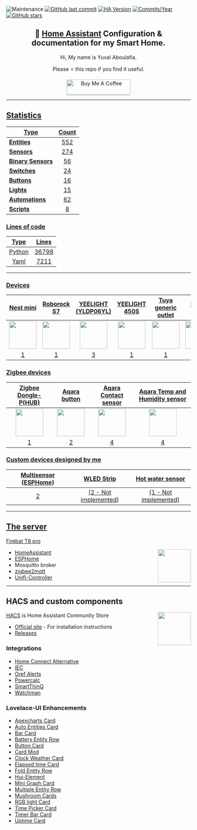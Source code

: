 ![Maintenance](https://img.shields.io/maintenance/yes/2024.svg?style=plasticr)
[![GitHub last commit](https://img.shields.io/github/last-commit/yuvalabou/HomeAssistant-Config.svg?style=plasticr)](https://github.com/geekofweek/HomeAssistant-Config/commits/master)
[![HA Version](https://img.shields.io/badge/Running%20Home%20Assistant-2024.3.0%20-darkblue)](https://github.com/home-assistant/home-assistant/releases/latest)
[![Commits/Year](https://img.shields.io/github/commit-activity/y/yuvalabou/HomeAssistant-Config.svg?style=plasticr)](https://github.com/yuvalabou/HomeAssistant-Config/commits/master)
[![GitHub stars](https://img.shields.io/github/stars/yuvalabou/HomeAssistant-Config.svg?style=plasticr)](https://github.com/yuvalabou/HomeAssistant-Config/stargazers)

<h2 align =
    "center">
      🏡 <a href="https://www.home-assistant.io">Home Assistant</a> Configuration &amp; documentation for my Smart Home.
</h2>

<p align = "center">
    Hi, My name is Yuval Aboulafia.
</p>

<p align = "center">
    Please ⭐ this repo if you find it useful.
</p>
    <p align = "center">
    <a href =
        "https://www.buymeacoffee.com/HMa8m26"
        target="_blank">
            <img src="https://www.buymeacoffee.com/assets/img/custom_images/orange_img.png"
            alt="Buy Me A Coffee"
            style="height: 41px !important;width: 174px !important;box-shadow: 0px 3px 2px 0px rgba(190, 190, 190, 0.5) !important;-webkit-box-shadow: 0px 3px 2px 0px rgba(190, 190, 190, 0.5) !important;">
</p>

-----

## Statistics

| Type | Count |
|------|:-----:|
| **Entities** | 552 |
| **[Sensors](https://github.com/yuvalabou/homeassistant/tree/master/homeassistant/config/components/sensor)** | 274 |
| **[Binary Sensors](https://github.com/yuvalabou/homeassistant/tree/master/homeassistant/config/components/binary_sensor)** | 56 |
| **[Switches](https://github.com/yuvalabou/homeassistant/tree/master/homeassistant/config/components/switch)** | 24 |
| **[Buttons](https://www.home-assistant.io/integrations/button)** | 16 |
| **[Lights](https://github.com/yuvalabou/homeassistant/tree/master/homeassistant/config/components/light)** | 15 |
| **[Automations](https://github.com/yuvalabou/homeassistant/tree/master/homeassistant/config/automation)** | 62 |
| **[Scripts](https://github.com/yuvalabou/homeassistant/tree/master/homeassistant/config/components/script)** | 8 |

### Lines of code
| Type | Lines |
|:-:|:-:|
| Python | 36798 |
| Yaml | 7211 |

-----

### Devices

| Nest mini | Roborock S7 | YEELIGHT (YLDP06YL) | YEELIGHT 450S | Tuya generic outlet | Shelly 2.5 | Shelly 1PM | Shelly 1 Mini | Tuya ceiling light | Sonoff IFan04 | Tasmota Israel Plug |
|:-:|:-:|:-:|:-:|:-:|:-:|:-:|:-:|:-:|:-:|:-:|
|<img src="https://lh3.googleusercontent.com/7pq6Fhyz_qUGO8ORh6y0Bn6g7lRSBg3yHkNBXmt51g-mc2Viuv6LMjk4E0NXZGI7Rk4" width=75>|<img src="https://www.bug.co.il/images/site/products/df06158a-8698-41a7-991f-9db96f074033.jpg" width=75>|<img src="https://i01.appmifile.com/v1/MI_18455B3E4DA706226CF7535A58E875F0267/pms_1616606687.68573462.jpg" width=75>|<img src="https://www.mi-il.co.il/images/site/products/70c69c4d-f5b2-420c-95a8-93123f4f8c5b.jpg" width=75>|<img src="https://consent.trustarc.com/get?name=tuya_logo2.png" width=75>|<img src="https://www.shelly.com/_Resources/Persistent/d/d/5/f/dd5fe9b8f37b22729c5a6ed85895b76f5d5d47dd/Shelly_Plus2PM_x1-625x625.webp" width=75>|<img src="https://www.shelly.com/_Resources/Persistent/1/e/8/5/1e85dacf88e912f6be406a18758e59b2149ad82b/Shelly_Plus1PM_x1-625x625.webp" width=75>|<img src="https://www.shelly.com/_Resources/Persistent/8/e/0/2/8e02f439940d8b8d1d16dc2c3c8f0da0cd8fec18/Shelly_Plus_1_Mini_x1%20%281%29-625x625.webp" width=75>|<img src="https://consent.trustarc.com/get?name=tuya_logo2.png" width=75>|<img src="https://ae01.alicdn.com/kf/H87b6845fe6bd493c8f4cc8faed9547efE/SONOFF-iFan04-L-iFan03-Wifi-RF.jpg_Q90.jpg_.webp" width=75>|<img src="https://static.wixstatic.com/media/f83f1a_7ba89a75ba2849e5951e4e5c0de45904~mv2.png/v1/fill/w_500,h_500,al_c,q_85,usm_0.66_1.00_0.01,enc_auto/f83f1a_7ba89a75ba2849e5951e4e5c0de45904~mv2.png" width=75>|
|1|1|3|1|1|1|2|5|1|2|2|

### Zigbee devices

| Zigbee Dongle-P(HUB) | Aqara button | Aqara Contact sensor | Aqara Temp and Humidity sensor |
|:-:|:-:|:-:|:-:|
|<img src="https://i0.wp.com/sonoff.tech/wp-content/uploads/2022/07/dongle-p.jpg?fit=1000%2C1000&ssl=1" width=75>|<img src="https://store.storeimages.cdn-apple.com/8756/as-images.apple.com/is/HP0V2?wid=1144&hei=1144&fmt=jpeg&qlt=95&.v=1586455751752" width=75>|<img src="https://www.megateh.eu/files/products/00/49/45/mccgq11lm.png" width=75>|<img src="https://miot-global.com/uploads/CatalogueImage/pvm_aqara-temperature-and-humidity-sensor-03_15762_1506340175.jpg" width=75>|
|1|2|4|4|

### Custom devices designed by me

| Multisensor (ESPHome) | WLED Strip          | Hot water sensor    |
|:---------------------:|:-------------------:|:-------------------:|
|2                      |(2 - Not implemented)|(1 - Not implemented)|

-----

## The server

Firebat T8 pro

<img src =
    "https://encrypted-tbn0.gstatic.com/images?q=tbn:ANd9GcSMkEEzD_NEZJnGl4Pf4QBbjO2xuFA15ClGaQ&usqp=CAU"
    align = "right" width=90>


- [HomeAssistant](https://www.home-assistant.io/)
- [ESPHome](https://esphome.io/index.html#)
- Mosquitto broker
- [zigbee2mqtt](https://github.com/Koenkk/zigbee2mqtt)
- [Unifi-Controller](https://github.com/linuxserver/docker-unifi-controller)

-----

## HACS and custom components

<img src =
    "https://avatars2.githubusercontent.com/u/56713226?s=200&v=4"
    align = "right" width=90>

[HACS](https://github.com/hacs/integration) is Home Assistant Community Store

- [Official site](https://hacs.xyz/) - For installation instructions
- [Releases](https://github.com/hacs/integration/releases)

### Integrations

- [Home Connect Alternative](https://github.com/ekutner/home-connect-hass)
- [IEC](https://github.com/GuyKh/iec-custom-component)
- [Oref Alerts](https://github.com/amitfin/oref_alert)
- [Powercalc](https://github.com/bramstroker/homeassistant-powercalc)
- [SmartThinQ](https://github.com/ollo69/ha-smartthinq-sensors)
- [Watchman](https://github.com/dummylabs/thewatchman)

### Lovelace-UI Enhancements

- [Apexcharts Card](https://github.com/RomRider/apexcharts-card)
- [Auto Entities Card](https://github.com/thomasloven/lovelace-auto-entities)
- [Bar Card](https://github.com/custom-cards/bar-card)
- [Battery Entity Row](https://github.com/benct/lovelace-battery-entity-row)
- [Button Card](https://github.com/custom-cards/button-card)
- [Card Mod](https://github.com/thomasloven/lovelace-card-mod)
- [Clock Weather Card](https://github.com/pkissling/clock-weather-card)
- [Elapsed time Card](https://github.com/kirbo/ha-lovelace-elapsed-time-card)
- [Fold Entity Row](https://github.com/thomasloven/lovelace-fold-entity-row)
- [Hui-Element](https://github.com/thomasloven/lovelace-hui-element)
- [Mini Graph Card](https://github.com/kalkih/mini-graph-card)
- [Multiple Entity Row](https://github.com/benct/lovelace-multiple-entity-row)
- [Mushroom Cards](https://github.com/piitaya/lovelace-mushroom)
- [RGB light Card](https://github.com/bokub/rgb-light-card)
- [Time Picker Card](https://github.com/GeorgeSG/lovelace-time-picker-card)
- [Timer Bar Card](https://github.com/rianadon/timer-bar-card)
- [Uptime Card](https://github.com/dylandoamaral/uptime-card)
